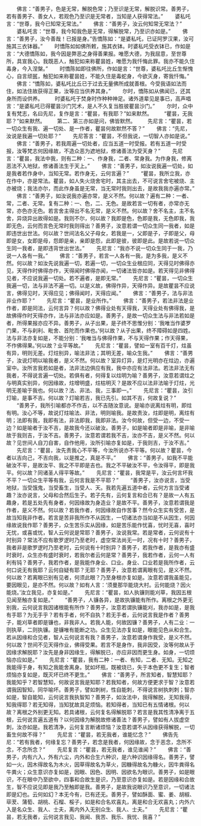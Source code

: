 <!-- { "loadSidebar": true } -->
　　佛言：“善男子，色是无常，解脱色常；乃至识是无常，解脱识常。善男子，若有善男子、善女人，若观色乃至识是无常者，当知是人获得常法。”
　　婆私吒言：“世尊，我今已知常无常法。”
　　佛言：“善男子，汝云何知常无常法？”
　　婆私吒言：“世尊，我今知我色是无常，得解脱常，乃至识亦如是。”
　　佛言：“善男子，汝今善哉！已报是身。”告憍陈如：“是婆私吒，已证阿罗汉果，汝可施其三衣钵器。”
　　时憍陈如如佛所敕，施其衣钵。时婆私吒受衣钵已，作如是言：“大德憍陈如，我今因是弊恶之身得善果报。唯愿大德，为我屈意，至世尊所，具宣我心。我既恶人，触犯如来称瞿昙姓，唯愿为我忏悔此罪。我亦不能久住毒身，今入涅槃。”
　　时憍陈如即往佛所，作如是言：“世尊，婆私吒比丘生惭愧心，自言顽嚚，触犯如来称瞿昙姓，不能久住是毒蛇身，今欲灭身，寄我忏悔。”
　　佛言：“憍陈如，婆私吒比丘已于过去无量佛所成就善根。今受我语如法而住，如法住故获得正果，汝等应当供养其身。”
　　尔时，憍陈如从佛闻已，还其身所而设供养。
　　时婆私吒于焚身时作种种神足。诸外道辈见是事已，高声唱言：“是婆私吒已得瞿昙沙门咒术，是人不久复当胜彼瞿昙沙门。”
　　尔时，众中复有梵志，名曰先尼，复作是言：“瞿昙，有我耶？”如来默然。
　　“瞿昙，无我耶？”如来默然。
　　第二、第三亦如是问，佛皆默然。
　　先尼言：“瞿昙，若一切众生有我、遍一切处、是一作者，瞿昙何故默然不答？”
　　佛言：“先尼，汝说是我遍一切处耶？”
　　先尼答言：“瞿昙，不但我说，一切智人亦如是说。”
　　佛言：“善男子，若我周遍一切处者，应当五道一时受报。若有五道一时受报，汝等梵志何因缘故，不造众恶为遮地狱，修诸善法为受天身？”
　　先尼言：“瞿昙，我法中我，则有二种：一、作身我，二者、常身我。为作身我，修离恶法不入地狱，修诸善法生于天上。”
　　佛言：“善男子，如汝说我遍一切处，如是我者若作身中，当知无常。若作身无，云何言遍？”
　　“瞿昙，我所立我，亦在作中，亦是常法。瞿昙，如人失火烧舍宅时，其主出去，不可说言舍宅被烧、主亦被烧；我法亦尔，而此作身虽是无常，当无常时我则出去，是故我我亦遍亦常。”
　　佛言：“善男子，如汝说我亦遍亦常，是义不然。何以故？遍有二种：一者、常，二者、无常。复有二种：一、色，二、无色。是故若言一切有者，亦常亦无常，亦色亦无色。若言舍主得出不名无常，是义不然。何以故？舍不名主，主不名舍，异烧异出故得如是。我则不尔，何以故？我即是色，色即是我，无色即我，我即无色，云何而言色无常时我则得出？善男子，汝意若谓一切众生同一我者，如是即违世出世法。何以故？世间法名父子母女，若我是一，父即是子，子即是父，母即是女，女即是母，怨即是亲，亲即是怨，此即是彼，彼即是此。是故若说一切众生同一我者，是即违背世出世法。”
　　先尼言：“我亦不说一切众生同于一我，乃说一人各有一我。”
　　佛言：“善男子，若言一人各有一我，是为多我，是义不然。何以故？如汝先说我遍一切，若遍一切，一切众生业根应同，天得见时佛得亦见，天得作时佛得亦作，天得闻时佛得亦闻，一切诸法皆亦如是。若天得见非佛得见者，不应说我遍一切处。若不遍者，是即无常。”
　　先尼言：“瞿昙，一切众生我遍一切，法与非法不遍一切。以是义故，佛得作异，天得作异。是故瞿昙不应说言，佛得见时，天得应见；佛得闻时，天得应闻。”
　　佛言：“善男子，法与非法非业作耶？”
　　先尼言：“瞿昙，是业所作。”
　　佛言：“善男子，若法非法是业作者，即是同法，云何言异？何以故？佛得业处有天得我，天得业处有佛得我，是故佛得作时天得亦作，法与非法亦应如是。善男子，是故一切众生法与非法若如是者，所得果报亦应不异。善男子，从子出果，是子终不思惟分别：‘我唯当作婆罗门果，不与刹利、毗舍、首陀而作果也。’何以故？从子出果，终不障碍如是四姓。法与非法亦复如是，不能分别：‘我唯当与佛得作果，不与天得作果；作天得果，不作佛得果。’何以故？业平等故。”
　　先尼言：“瞿昙，譬如一室有百千灯，炷虽有异，明则无差。灯炷别异，喻法非法；其明无差，喻众生我。”
　　佛言：“善男子，汝说灯明以喻我者，是义不然。何以故？室异灯异，是灯光明亦在炷边，亦遍室中。汝所言我若如是者，法非法边俱应有我，我中亦应有法非法。若法非法无有我者，不得说言遍一切处。若俱有者，何得复以炷明为喻？善男子，汝意若谓炷之与明真实别异，何因缘故，炷增明盛，炷枯明灭？是故不应以法非法喻于灯炷，光明无差喻于我也。何以故？法、非法、我，三事即一。”
　　先尼言：“瞿昙，汝引灯喻，是事不吉。何以故？灯喻若吉，我已先引。如其不吉，何故复说？”
　　“善男子，我所引喻都亦不作吉，以不吉随汝意说。是喻亦说离炷有明，即炷有明。汝心不等，故说灯炷喻法、非法，明则喻我。是故责汝，炷即是明，离炷有明；法即有我，我即有法，非法即我，我即非法。汝今何故，但受一边，不受一边？如是喻者于汝不吉，是故我今还以破汝。善男子，如是喻者即是非喻，是非喻故于我则吉，于汝不吉。善男子，汝意若谓若我不吉，汝亦不吉，是义不然。何以故？见世间人自刀自害，自作他用，汝所引喻亦复如是，于我则吉，于汝不吉。”
　　先尼言：“瞿昙，汝先责我心不平等，今汝所说亦不平等。何以故？瞿昙，今者以吉向己，不吉向我，以是推之，真是不平。”
　　佛言：“善男子，如我不平能破汝不平，是故汝平、我之不平即是吉也。我之不平破汝不平，令汝得平，即是我平。何以故？同诸圣人得平等故。”
　　先尼言：“瞿昙，我常是平，汝云何言坏我不平？一切众生平等有我，云何言我是不平耶？”
　　“善男子，汝亦说言，当受地狱，当受饿鬼，当受畜生，当受人、天。我若先遍五道中者，云何方言当受诸趣？汝亦说言，父母和合然后生子。若子先有，云何复言和合已有？是故一人有五趣身，若是五处先有身者，何因缘故为身造业？是故不平。善男子，汝意若谓我是作者，是义不然。何以故？若我作者，何因缘故自作苦事？然今众生实有受苦，是故当知我非作者。若言是苦非我所作不从因生，一切诸法亦当如是不从因生，何因缘故说我作耶？善男子，众生苦乐实从因缘，如是苦乐能作忧喜，忧时无喜，喜时无忧，或喜或忧，智人云何说是常耶？善男子，汝说我常。若是常者，云何说有十时别异？常法不应有歌罗逻时乃至老时，虚空常法尚无一时，况有十时？善男子，我者非是歌罗逻时乃至老时，云何说有十时别异？善男子，若我作者，是我亦有盛时衰时，众生亦有盛时衰时，若我尔者云何是常？善男子，我若作者，云何一人有利有钝？善男子，我若作者，是我能作身业、口业。身业、口业若是我所作者，云何口说无有我耶？云何自疑有耶？无耶？善男子，汝意若谓离眼有见，是义不然。何以故？若离眼已别有见者，何须此眼？乃至身根亦复如是。汝意若谓我虽能见，要因眼见，是亦不然。何以故？如有人言：‘须曼那华能烧大村。云何能烧？因火能烧。’汝立我见，亦复如是。”
　　先尼言：“瞿昙，如人执镰则能刈草，我因五根见闻至触亦复如是。”
　　“善男子，人镰各异，是故执镰能有所作。离根之外更无别我，云何说言我因诸根能有所作？善男子，汝意若谓执镰能刈，我亦如是，是我有手耶？为无手乎？若有手者，何不自执？若无手者，云何说言我是作者？善男子，能刈草者即是镰也，非我非人。若我人能，何故因镰？善男子，人有二业：一则执草，二则执镰。是镰唯有能断之功。众生见法亦复如是，眼能见色从和合生。若从因缘和合见者，智人云何说言有我？善男子，汝意若谓身作我受，是义不然。何以故？世间不见天得作业，佛得受果。若言不是身作，我非因受，汝等何故从于因缘求解脱耶？汝先是身非因缘生，得解脱已，亦应非因而更生身。如身，一切烦恼亦应如是。”
　　先尼言：“瞿昙，我有二种：一者、有知，二者、无知。无知之我能得于身，有知之我能舍离身。犹如坏瓶，既被烧已，失于本色更不复生；智者烦恼亦复如是，既灭坏已终不更生。”
　　佛言：“善男子，所言知者，智慧知耶？我能知乎？若智慧知，何故说言我是知耶？若我知者，何故方便更求于智？汝意若谓我因智知，同华喻坏。善男子，譬如刺树，性自能刺，不得说言树执刺刺；智亦如是，智自能知，云何说言我执智知？善男子，如汝法中，我得解脱，无知我得，知我得耶？若无知得，当知犹故具足烦恼。若知得者，当知已有五情诸根。何以故？离根之外别更无知。若具诸根，云何复名得解脱耶？若言是我其性清净离于五根，云何说言遍五道有？以何因缘为解脱故修诸善法？善男子，譬如有人拔虚空刺，汝亦如是。我若清净，云何复言断诸烦恼？汝意若谓不从因缘获得解脱，一切畜生何故不得？”
　　先尼言：“瞿昙，若无我者，谁能忆念？”
　　佛告先尼：“若有我者，何缘复忘？善男子，若念是我者，何因缘故，念于恶念，念所不念，不念所念？”
　　先尼复言：“瞿昙，若无我者，谁见谁闻？”
　　佛言：“善男子，内有六入，外有六尘，内外和合生六种识，是六种识因缘得名。善男子，譬如一火，因木得故名为木火，因草得故名为草火，因糠得故名为糠火，因牛粪得名牛粪火；众生意识亦复如是，因眼、因色、因明、因欲名为眼识。善男子，如是眼识，不在眼中乃至欲中，四事和合故生是识，乃至意识亦复如是。若是因缘和合故生，智不应说见即是我乃至触即是我。善男子，是故我说眼识乃至意识，一切诸法即是幻也。云何如幻？本无今有，已有还无。善男子，譬如酥面、蜜、姜、胡椒、荜茇、蒲萄、胡桃、石榴、桵子，如是和合名欢喜丸，离是和合无欢喜丸；内外六入是名众生、我人、士夫，离内外入无别众生、我人、士夫。”
　　先尼言：“瞿昙，若无我者，云何说言我见、我闻、我苦、我乐、我忧、我喜？”

